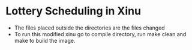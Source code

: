 # Lottery Scheduling in Xinu
* The files placed outside the directories are the files changed
* To run this modified xinu go to compile directory, run make clean and make to build the image.
